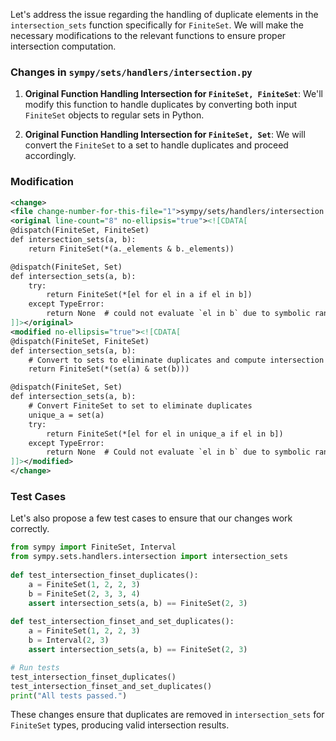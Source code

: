 Let's address the issue regarding the handling of duplicate elements in the `intersection_sets` function specifically for `FiniteSet`. We will make the necessary modifications to the relevant functions to ensure proper intersection computation.

### Changes in `sympy/sets/handlers/intersection.py`

1. **Original Function Handling Intersection for `FiniteSet, FiniteSet`**:
    We'll modify this function to handle duplicates by converting both input `FiniteSet` objects to regular sets in Python.

2. **Original Function Handling Intersection for `FiniteSet, Set`**:
    We will convert the `FiniteSet` to a set to handle duplicates and proceed accordingly.

### Modification

```xml
<change>
<file change-number-for-this-file="1">sympy/sets/handlers/intersection.py</file>
<original line-count="8" no-ellipsis="true"><![CDATA[
@dispatch(FiniteSet, FiniteSet)
def intersection_sets(a, b):
    return FiniteSet(*(a._elements & b._elements))

@dispatch(FiniteSet, Set)
def intersection_sets(a, b):
    try:
        return FiniteSet(*[el for el in a if el in b])
    except TypeError:
        return None  # could not evaluate `el in b` due to symbolic ranges.
]]></original>
<modified no-ellipsis="true"><![CDATA[
@dispatch(FiniteSet, FiniteSet)
def intersection_sets(a, b):
    # Convert to sets to eliminate duplicates and compute intersection
    return FiniteSet(*(set(a) & set(b)))

@dispatch(FiniteSet, Set)
def intersection_sets(a, b):
    # Convert FiniteSet to set to eliminate duplicates
    unique_a = set(a)
    try:
        return FiniteSet(*[el for el in unique_a if el in b])
    except TypeError:
        return None  # Could not evaluate `el in b` due to symbolic ranges.
]]></modified>
</change>
```

### Test Cases

Let's also propose a few test cases to ensure that our changes work correctly.

```python
from sympy import FiniteSet, Interval
from sympy.sets.handlers.intersection import intersection_sets
      
def test_intersection_finset_duplicates():
    a = FiniteSet(1, 2, 2, 3)
    b = FiniteSet(2, 3, 3, 4)
    assert intersection_sets(a, b) == FiniteSet(2, 3)
    
def test_intersection_finset_and_set_duplicates():
    a = FiniteSet(1, 2, 2, 3)
    b = Interval(2, 3)
    assert intersection_sets(a, b) == FiniteSet(2, 3)

# Run tests
test_intersection_finset_duplicates()
test_intersection_finset_and_set_duplicates()
print("All tests passed.")
```

These changes ensure that duplicates are removed in `intersection_sets` for `FiniteSet` types, producing valid intersection results.